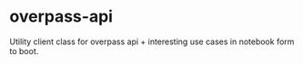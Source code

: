 # overpass-api

Utility client class for overpass api + interesting use cases in notebook form to boot.
